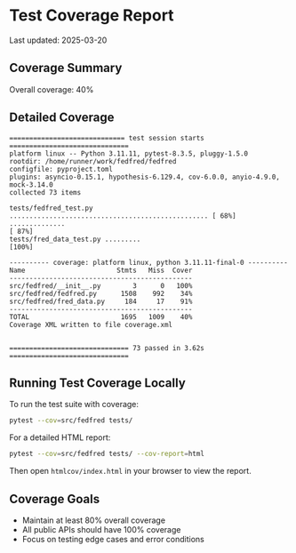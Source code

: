 # Test Coverage Report

Last updated: 2025-03-20

## Coverage Summary

Overall coverage: 40%

## Detailed Coverage

```
============================= test session starts ==============================
platform linux -- Python 3.11.11, pytest-8.3.5, pluggy-1.5.0
rootdir: /home/runner/work/fedfred/fedfred
configfile: pyproject.toml
plugins: asyncio-0.15.1, hypothesis-6.129.4, cov-6.0.0, anyio-4.9.0, mock-3.14.0
collected 73 items

tests/fedfred_test.py .................................................. [ 68%]
..............                                                           [ 87%]
tests/fred_data_test.py .........                                        [100%]

---------- coverage: platform linux, python 3.11.11-final-0 ----------
Name                       Stmts   Miss  Cover
----------------------------------------------
src/fedfred/__init__.py        3      0   100%
src/fedfred/fedfred.py      1508    992    34%
src/fedfred/fred_data.py     184     17    91%
----------------------------------------------
TOTAL                       1695   1009    40%
Coverage XML written to file coverage.xml


============================== 73 passed in 3.62s ==============================
```

## Running Test Coverage Locally

To run the test suite with coverage:

```bash
pytest --cov=src/fedfred tests/
```

For a detailed HTML report:

```bash
pytest --cov=src/fedfred tests/ --cov-report=html
```

Then open `htmlcov/index.html` in your browser to view the report.

## Coverage Goals

- Maintain at least 80% overall coverage
- All public APIs should have 100% coverage
- Focus on testing edge cases and error conditions
